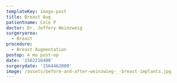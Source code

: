 ```yaml
---
templateKey: image-post
title: Breast Aug
patientname: Cole P
doctor: Dr. Jeffery Weinzweig
surgeryarea:
  - Breast
procedure:
  - Breast Augmentation
postop: 4 mo post-op
date: '1562216400'
surgerydate: '1564462800'
image: /assets/before-and-after-weinzwieg-_-breast-implants.jpg
---
```


